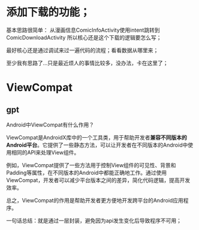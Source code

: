 # 添加下载的功能；
基本思路很简单：
从漫画信息ComicInfoActivity使用intent跳转到 ComicDownloadActivity
所以核心还是这个下载的逻辑要怎么写；

最好核心还是通过调试来过一遍代码的流程；看看数据从哪里来；

至少我有思路了...只是最近烦人的事情比较多，没办法，卡在这里了；



# ViewCompat
## gpt

Android中ViewCompat有什么作用？

ViewCompat是AndroidX库中的一个工具类，用于帮助开发者**兼容不同版本的Android平台**。它提供了一些静态方法，可以让开发者在不同版本的Android中使用相同的API来处理View组件。

例如，ViewCompat提供了一些方法用于控制View组件的可见性、背景和Padding等属性，在不同版本的Android中都能正确地工作。通过使用ViewCompat，开发者可以减少平台版本之间的差异，简化代码逻辑，提高开发效率。

总之，ViewCompat的作用是帮助开发者更方便地开发跨平台的Android应用程序。

一句话总结：就是通过一层封装，避免因为api发生变化后导致程序不可用；